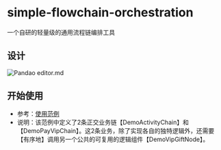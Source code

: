 # simple-flowchain-orchestration
一个自研的轻量级的通用流程链编排工具

## 设计
![Pandao editor.md](https://github.com/waltertan1988/simple-flowchain-orchestration/blob/master/doc/class_design.png?raw=true "class_design.png")

## 开始使用
* 参考：[使用范例](https://github.com/waltertan1988/simple-flowchain-orchestration/blob/main/src/test/java/com/walter/orchestration/test/DemoChainTest.java)
* 说明：该范例中定义了2条正交业务链【DemoActivityChain】和【DemoPayVipChain】。这2条业务，除了实现各自的独特逻辑外，还需要【有序地】调用另一个公共的可复用的逻辑组件【DemoVipGiftNode】。
